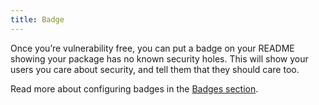 ```yaml
---
title: Badge
---
```


Once you’re vulnerability free, you can put a badge on your README showing your package has no known security holes. This will show your users you care about security, and tell them that they should care too.

Read more about configuring badges in the [Badges section](/docs/badges/).
